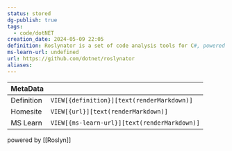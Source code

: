 ```yaml
---
status: stored
dg-publish: true
tags:
  - code/dotNET
creation_date: 2024-05-09 22:05
definition: Roslynator is a set of code analysis tools for C#, powered by Roslyn.
ms-learn-url: undefined
url: https://github.com/dotnet/roslynator
aliases:
---
```


| MetaData   |                                              |
| ---------- | -------------------------------------------- |
| Definition | `VIEW[{definition}][text(renderMarkdown)]`   |
| Homesite   | `VIEW[{url}][text(renderMarkdown)]`          |
| MS Learn   | `VIEW[{ms-learn-url}][text(renderMarkdown)]` |
powered by [[Roslyn]]
